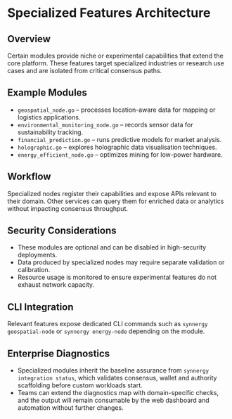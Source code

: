 # Specialized Features Architecture

## Overview
Certain modules provide niche or experimental capabilities that extend the core platform. These features target specialized industries or research use cases and are isolated from critical consensus paths.

## Example Modules
- `geospatial_node.go` – processes location-aware data for mapping or logistics applications.
- `environmental_monitoring_node.go` – records sensor data for sustainability tracking.
- `financial_prediction.go` – runs predictive models for market analysis.
- `holographic.go` – explores holographic data visualisation techniques.
- `energy_efficient_node.go` – optimizes mining for low-power hardware.

## Workflow
Specialized nodes register their capabilities and expose APIs relevant to their domain. Other services can query them for enriched data or analytics without impacting consensus throughput.

## Security Considerations
- These modules are optional and can be disabled in high-security deployments.
- Data produced by specialized nodes may require separate validation or calibration.
- Resource usage is monitored to ensure experimental features do not exhaust network capacity.

## CLI Integration
Relevant features expose dedicated CLI commands such as `synnergy geospatial-node` or `synnergy energy-node` depending on the module.

## Enterprise Diagnostics
- Specialized modules inherit the baseline assurance from `synnergy integration status`, which validates consensus, wallet and authority scaffolding before custom workloads start.
- Teams can extend the diagnostics map with domain-specific checks, and the output will remain consumable by the web dashboard and automation without further changes.
